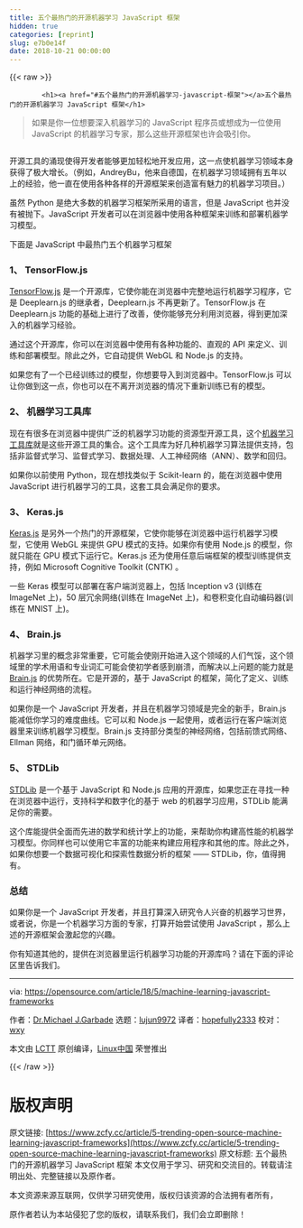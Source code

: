 ```yaml
---
title: 五个最热门的开源机器学习 JavaScript 框架
hidden: true
categories: [reprint]
slug: e7b0e14f
date: 2018-10-21 00:00:00
---
```


{{< raw >}}

            <h1><a href="#五个最热门的开源机器学习-javascript-框架"></a>五个最热门的开源机器学习 JavaScript 框架</h1>
<blockquote>
<p>如果是你一位想要深入机器学习的 JavaScript 程序员或想成为一位使用 JavaScript 的机器学习专家，那么这些开源框架也许会吸引你。</p>
</blockquote>
<p><a href="https://camo.githubusercontent.com/bef0bc7dccb4d83b828e2e1dc313c20fba226266/68747470733a2f2f6f70656e736f757263652e636f6d2f73697465732f64656661756c742f66696c65732f7374796c65732f696d6167652d66756c6c2d73697a652f7075626c69632f6c6561642d696d616765732f7765622d7370696465722d6672616d652d6672616d65776f726b2d322e706e673f69746f6b3d6e67364f30666434"><img src="https://p0.ssl.qhimg.com/t01af6595cdc268fe05.png" alt=""></a></p>
<p>开源工具的涌现使得开发者能够更加轻松地开发应用，这一点使机器学习领域本身获得了极大增长。（例如，AndreyBu，他来自德国，在机器学习领域拥有五年以上的经验，他一直在使用各种各样的开源框架来创造富有魅力的机器学习项目。）</p>
<p>虽然 Python 是绝大多数的机器学习框架所采用的语言，但是 JavaScript 也并没有被抛下。JavaScript 开发者可以在浏览器中使用各种框架来训练和部署机器学习模型。</p>
<p>下面是 JavaScript 中最热门五个机器学习框架</p>
<h3><a href="#1-tensorflowjs"></a>1、 TensorFlow.js</h3>
<p><a href="https://js.tensorflow.org/">TensorFlow.js</a> 是一个开源库，它使你能在浏览器中完整地运行机器学习程序，它是 Deeplearn.js 的继承者，Deeplearn.js 不再更新了。TensorFlow.js 在 Deeplearn.js 功能的基础上进行了改善，使你能够充分利用浏览器，得到更加深入的机器学习经验。</p>
<p>通过这个开源库，你可以在浏览器中使用有各种功能的、直观的 API 来定义、训练和部署模型。除此之外，它自动提供 WebGL 和 Node.js 的支持。</p>
<p>如果您有了一个已经训练过的模型，你想要导入到浏览器中。TensorFlow.js 可以让你做到这一点，你也可以在不离开浏览器的情况下重新训练已有的模型。</p>
<h3><a href="#2-机器学习工具库"></a>2、 机器学习工具库</h3>
<p>现在有很多在浏览器中提供广泛的机器学习功能的资源型开源工具，这个<a href="https://github.com/mljs/ml">机器学习工具库</a>就是这些开源工具的集合。这个工具库为好几种机器学习算法提供支持，包括非监督式学习、监督式学习、数据处理、人工神经网络（ANN）、数学和回归。</p>
<p>如果你以前使用 Python，现在想找类似于 Scikit-learn 的，能在浏览器中使用 JavaScript 进行机器学习的工具，这套工具会满足你的要求。</p>
<h3><a href="#3-kerasjs"></a>3、 Keras.js</h3>
<p><a href="https://transcranial.github.io/keras-js/#/">Keras.js</a> 是另外一个热门的开源框架，它使你能够在浏览器中运行机器学习模型，它使用 WebGL 来提供 GPU 模式的支持。如果你有使用 Node.js 的模型，你就只能在 GPU 模式下运行它。Keras.js 还为使用任意后端框架的模型训练提供支持，例如 Microsoft Cognitive Toolkit (CNTK) 。</p>
<p>一些 Keras 模型可以部署在客户端浏览器上，包括 Inception v3 (训练在 ImageNet 上)，50 层冗余网络(训练在 ImageNet 上)，和卷积变化自动编码器(训练在 MNIST 上)。</p>
<h3><a href="#4-brainjs"></a>4、 Brain.js</h3>
<p>机器学习里的概念非常重要，它可能会使刚开始进入这个领域的人们气馁，这个领域里的学术用语和专业词汇可能会使初学者感到崩溃，而解决以上问题的能力就是 <a href="https://github.com/BrainJS/brain.js">Brain.js</a> 的优势所在。它是开源的，基于 JavaScript 的框架，简化了定义、训练和运行神经网络的流程。</p>
<p>如果你是一个 JavaScript 开发者，并且在机器学习领域是完全的新手，Brain.js 能减低你学习的难度曲线。它可以和 Node.js 一起使用，或者运行在客户端浏览器里来训练机器学习模型。Brain.js 支持部分类型的神经网络，包括前馈式网络、Ellman 网络，和门循环单元网络。</p>
<h3><a href="#5-stdlib"></a>5、 STDLib</h3>
<p><a href="https://stdlib.io/">STDLib</a> 是一个基于 JavaScript 和 Node.js 应用的开源库，如果您正在寻找一种在浏览器中运行，支持科学和数字化的基于 web 的机器学习应用，STDLib 能满足你的需要。</p>
<p>这个库能提供全面而先进的数学和统计学上的功能，来帮助你构建高性能的机器学习模型。你同样也可以使用它丰富的功能来构建应用程序和其他的库。除此之外，如果你想要一个数据可视化和探索性数据分析的框架 —— STDLib，你，值得拥有。</p>
<h3><a href="#总结"></a>总结</h3>
<p>如果你是一个 JavaScript 开发者，并且打算深入研究令人兴奋的机器学习世界，或者说，你是一个机器学习方面的专家，打算开始尝试使用 JavaScript ，那么上述的开源框架会激起您的兴趣。</p>
<p>你有知道其他的，提供在浏览器里运行机器学习功能的开源库吗？请在下面的评论区里告诉我们。</p>
<hr>
<p>via: <a href="https://opensource.com/article/18/5/machine-learning-javascript-frameworks">https://opensource.com/article/18/5/machine-learning-javascript-frameworks</a></p>
<p>作者：<a href="https://opensource.com/users/drmjg">Dr.Michael J.Garbade</a> 选题：<a href="https://github.com/lujun9972">lujun9972</a> 译者：<a href="https://github.com/hopefully2333">hopefully2333</a> 校对：<a href="https://github.com/wxy">wxy</a></p>
<p>本文由 <a href="https://github.com/LCTT/TranslateProject">LCTT</a> 原创编译，<a href="https://linux.cn/">Linux中国</a> 荣誉推出</p>

          
{{< /raw >}}

# 版权声明
原文链接: [https://www.zcfy.cc/article/5-trending-open-source-machine-learning-javascript-frameworks](https://www.zcfy.cc/article/5-trending-open-source-machine-learning-javascript-frameworks)
原文标题: 五个最热门的开源机器学习 JavaScript 框架
本文仅用于学习、研究和交流目的。转载请注明出处、完整链接以及原作者。 

本文资源来源互联网，仅供学习研究使用，版权归该资源的合法拥有者所有，

原作者若认为本站侵犯了您的版权，请联系我们，我们会立即删除！
